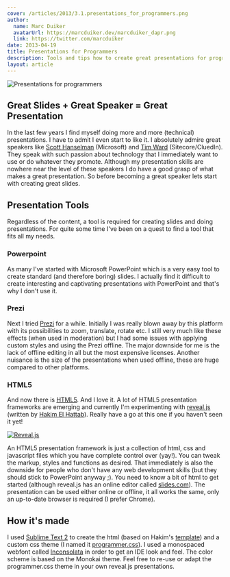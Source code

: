 ```yaml
---
cover: /articles/2013/3.1.presentations_for_programmers.png
author:
  name: Marc Duiker
  avatarUrl: https://marcduiker.dev/marcduiker_dapr.png
  link: https://twitter.com/marcduiker
date: 2013-04-19
title: Presentations for Programmers
description: Tools and tips how to create great presentations for programmers.
layout: article
---
```


![Presentations for programmers](/articles/2013/3.1.presentations_for_programmers.png)

## Great Slides + Great Speaker = Great Presentation

In the last few years I find myself doing more and more (technical) presentations. I have to admit I even start to like it. I absolutely admire great speakers like [Scott Hanselman](http://www.hanselman.com/) (Microsoft) and [Tim Ward](https://twitter.com/jerrong) (Sitecore/CluedIn). They speak with such passion about technology that I immediately want to use or do whatever they promote. Although my presentation skills are nowhere near the level of these speakers I do have a good grasp of what makes a great presentation. So before becoming a great speaker lets start with creating great slides.

## Presentation Tools

Regardless of the content, a tool is required for creating slides and doing presentations. For quite some time I've been on a quest to find a tool that fits all my needs.

### Powerpoint
As many I've started with Microsoft PowerPoint which is a very easy tool to create standard (and therefore boring) slides. I actually find it difficult to create interesting and captivating presentations with PowerPoint and that's why I don't use it.

### Prezi
Next I tried [Prezi](http://prezi.com/) for a while. Initially I was really blown away by this platform with its possibilities to zoom, translate, rotate etc. I still very much like these effects (when used in moderation) but I had some issues with applying custom styles and using the Prezi offline. The major downside for me is the lack of offline editing in all but the most expensive licenses. Another nuisance is the size of the presentations when used offline, these are huge compared to other platforms.

### HTML5
And now there is [HTML5](https://developer.mozilla.org/en/docs/HTML/HTML5). And I love it. A lot of HTML5 presentation frameworks are emerging and currently I'm experimenting with [reveal.js](http://lab.hakim.se/reveal-js/#/) (written by [Hakim El Hattab](http://hakim.se/)). Really have a go at this one if you haven't seen it yet!

[![Reveal.js](/articles/2013/3.2.reveal.png)](https://revealjs.com/)

An HTML5 presentation framework is just a collection of html, css and javascript files which you have complete control over (yay!). You can tweak the markup, styles and functions as desired. That immediately is also the downside for people who don't have any web development skills (but they should stick to PowerPoint anyway ;). You need to know a bit of html to get started (although reveal.js has an online editor called [slides.com](http://slides.com/)). The presentation can be used either online or offline, it all works the same, only an up-to-date browser is required (I prefer Chrome).

## How it's made

I used [Sublime Text 2](http://www.sublimetext.com/2) to create the html (based on Hakim's [template](https://github.com/hakimel/reveal.js/blob/master/index.html)) and a custom css theme (I named it [programmer.css](http://marcduiker.azurewebsites.net/presentations/reveal.js/css/theme/programmer.css)). I used a monospaced webfont called [Inconsolata](http://www.google.com/fonts/specimen/Inconsolata) in order to get an IDE look and feel. The color scheme is based on the Monokai theme. Feel free to re-use or adapt the programmer.css theme in your own reveal.js presentations.